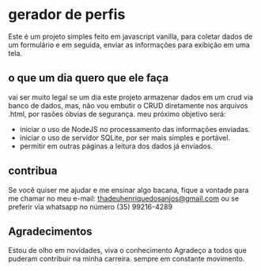 # gerador de perfis
Este é um projeto simples feito em javascript vanilla, para coletar dados de um formulário e em seguida, enviar as informações para exibição em uma tela.

## o que um dia quero que ele faça
vai ser muito legal se um dia este projeto armazenar dados em um crud via banco de dados, mas, não vou embutir o CRUD diretamente nos arquivos .html, por rasões óbvias de segurança. meu próximo objetivo será:
* iniciar o uso de NodeJS no processamento das informações enviadas.
* iniciar o uso de servidor SQLite, por ser mais simples e portável.
* permitir em outras páginas a leitura dos dados já enviados.

## contribua
Se você quiser me ajudar e me ensinar algo bacana, fique a vontade para me chamar no meu e-mail:
thadeuhenriquedosanjos@gmail.com
ou se preferir via whatsapp no número (35) 99216-4289
## Agradecimentos
Estou de olho em novidades, viva o conhecimento
Agradeço a todos que puderam contribuir na minha carreira. sempre em constante movimento.